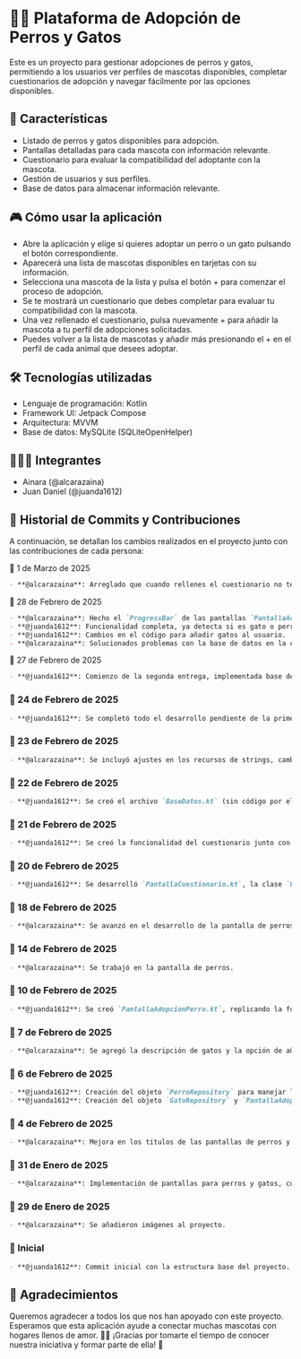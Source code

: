 # 🐶🐱 Plataforma de Adopción de Perros y Gatos

Este es un proyecto para gestionar adopciones de perros y gatos, permitiendo a los usuarios ver perfiles de mascotas disponibles, completar cuestionarios de adopción y navegar fácilmente por las opciones disponibles.

## 🚀 Características
- Listado de perros y gatos disponibles para adopción.
- Pantallas detalladas para cada mascota con información relevante.
- Cuestionario para evaluar la compatibilidad del adoptante con la mascota.
- Gestión de usuarios y sus perfiles.
- Base de datos para almacenar información relevante.

## 🎮 Cómo usar la aplicación
- Abre la aplicación y elige si quieres adoptar un perro o un gato pulsando el botón correspondiente.
- Aparecerá una lista de mascotas disponibles en tarjetas con su información.
- Selecciona una mascota de la lista y pulsa el botón + para comenzar el proceso de adopción.
- Se te mostrará un cuestionario que debes completar para evaluar tu compatibilidad con la mascota.
- Una vez rellenado el cuestionario, pulsa nuevamente + para añadir la mascota a tu perfil de adopciones solicitadas.
- Puedes volver a la lista de mascotas y añadir más presionando el + en el perfil de cada animal que desees adoptar.

## 🛠 Tecnologías utilizadas
- Lenguaje de programación: Kotlin
- Framework UI: Jetpack Compose
- Arquitectura: MVVM
- Base de datos: MySQLite (SQLiteOpenHelper)

## 👩🏼‍💻 Integrantes
- Ainara (@alcarazaina)
- Juan Daniel (@juanda1612)

## 📜 Historial de Commits y Contribuciones
A continuación, se detallan los cambios realizados en el proyecto junto con las contribuciones de cada persona:

📅 1 de Marzo de 2025
```md
- **@alcarazaina**: Arreglado que cuando rellenes el cuestionario no te lleve al perfil, sino a la pantalla anterior para que solicites la adopción de la mascota elegida.
```

📅 28 de Febrero de 2025
```md
- **@alcarazaina**: Hecho el `ProgressBar` de las pantallas `PantallaAdopcionGato.kt` y `PantallaAdopcionPerro.kt`, añadido los strings necesarios para las nuevas barras de progreso y la antigua.
- **@juanda1612**: Funcionalidad completa, ya detecta si es gato o perro, cambiando simplemente las IDs.
- **@juanda1612**: Cambios en el código para añadir gatos al usuario.
- **@alcarazaina**: Solucionados problemas con la base de datos en la creación de usuarios.
```

📅 27 de Febrero de 2025
```md
- **@juanda1612**: Comienzo de la segunda entrega, implementada base de datos y creación de usuarios.
```

### 📅 24 de Febrero de 2025
```md
- **@juanda1612**: Se completó todo el desarrollo pendiente de la primera entrega.
```

### 📅 23 de Febrero de 2025
```md
- **@alcarazaina**: Se incluyó ajustes en los recursos de strings, cambió de colores de botones y funcionalidad del cuestionario en la pantalla de perros.
```

### 📅 22 de Febrero de 2025
```md
- **@juanda1612**: Se creó el archivo `BaseDatos.kt` (sin código por el momento) y `PerfilesUsuario.kt`.
```

### 📅 21 de Febrero de 2025
```md
- **@juanda1612**: Se creó la funcionalidad del cuestionario junto con `PreguntasCuestionario.kt`.
```

### 📅 20 de Febrero de 2025
```md
- **@juanda1612**: Se desarrolló `PantallaCuestionario.kt`, la clase `Usuario` y se añadió un diálogo en la adopción de perros y gatos.
```

### 📅 18 de Febrero de 2025
```md
- **@alcarazaina**: Se avanzó en el desarrollo de la pantalla de perros.
```

### 📅 14 de Febrero de 2025
```md
- **@alcarazaina**: Se trabajó en la pantalla de perros.
```

### 📅 10 de Febrero de 2025
```md
- **@juanda1612**: Se creó `PantallaAdopcionPerro.kt`, replicando la funcionalidad previamente hecha para gatos.
```

### 📅 7 de Febrero de 2025
```md
- **@alcarazaina**: Se agregó la descripción de gatos y la opción de añadir la provincia del adoptante.
```

### 📅 6 de Febrero de 2025
```md
- **@juanda1612**: Creación del objeto `PerroRepository` para manejar la lista de perros.
- **@juanda1612**: Creación del objeto `GatoRepository` y `PantallaAdopcionGato.kt` para mostrar la información de los gatos seleccionados.
```

### 📅 4 de Febrero de 2025
```md
- **@alcarazaina**: Mejora en los títulos de las pantallas de perros y gatos.
```

### 📅 31 de Enero de 2025
```md
- **@alcarazaina**: Implementación de pantallas para perros y gatos, con tarjetas e imágenes.
```

### 📅 29 de Enero de 2025
```md
- **@alcarazaina**: Se añadieron imágenes al proyecto.
```

### 📅 Inicial
```md
- **@juanda1612**: Commit inicial con la estructura base del proyecto.
```

## 💖 Agradecimientos

Queremos agradecer a todos los que nos han apoyado con este proyecto. Esperamos que esta aplicación ayude a conectar muchas mascotas con hogares llenos de amor. 🏡🐾 ¡Gracias por tomarte el tiempo de conocer nuestra iniciativa y formar parte de ella! 🎉
